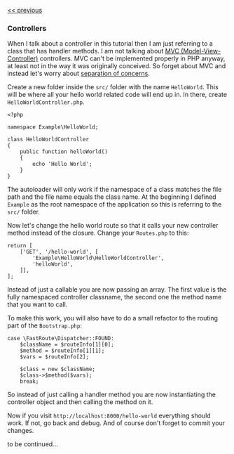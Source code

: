 [<< previous](5-router.md)

### Controllers

When I talk about a controller in this tutorial then I am just referring to a class that has handler methods. I am not talking about [MVC (Model-View-Controller)](http://martinfowler.com/eaaCatalog/modelViewController.html) controllers. MVC can't be implemented properly in PHP anyway, at least not in the way it was originally conceived. So forget about MVC and instead let's worry about [separation of concerns](http://en.wikipedia.org/wiki/Separation_of_concerns).

Create a new folder inside the `src/` folder with the name `HelloWorld`. This will be where all your hello world related code will end up in. In there, create `HelloWorldController.php`.

```
<?php

namespace Example\HelloWorld;

class HelloWorldController
{
    public function helloWorld()
    {
        echo 'Hello World';
    }
}
```

The autoloader will only work if the namespace of a class matches the file path and the file name equals the class name. At the beginning I defined `Example` as the root namespace of the application so this is referring to the `src/` folder.

Now let's change the hello world route so that it calls your new controller method instead of the closure. Change your `Routes.php` to this:

```
return [
    ['GET', '/hello-world', [
        'Example\HelloWorld\HelloWorldController', 
        'helloWorld',
    ]],
];
```

Instead of just a callable you are now passing an array. The first value is the fully namespaced controller classname, the second one the method name that you want to call.

To make this work, you will also have to do a small refactor to the routing part of the `Bootstrap.php`:

```
case \FastRoute\Dispatcher::FOUND:
    $className = $routeInfo[1][0];
    $method = $routeInfo[1][1];
    $vars = $routeInfo[2];
    
    $class = new $className;
    $class->$method($vars);
    break;
```

So instead of just calling a handler method you are now instantiating the controller object and then calling the method on it.

Now if you visit `http://localhost:8000/hello-world` everything should work. If not, go back and debug. And of course don't forget to commit your changes.

to be continued...
